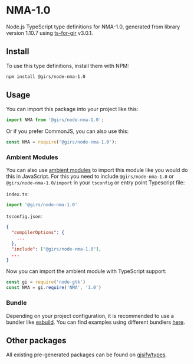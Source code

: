 
# NMA-1.0

Node.js TypeScript type definitions for NMA-1.0, generated from library version 1.10.7 using [ts-for-gir](https://github.com/gjsify/ts-for-gir) v3.0.1.


## Install

To use this type definitions, install them with NPM:
```bash
npm install @girs/node-nma-1.0
```

## Usage

You can import this package into your project like this:
```ts
import NMA from '@girs/node-nma-1.0';
```

Or if you prefer CommonJS, you can also use this:
```ts
const NMA = require('@girs/node-nma-1.0');
```

### Ambient Modules

You can also use [ambient modules](https://github.com/gjsify/ts-for-gir/tree/main/packages/cli#ambient-modules) to import this module like you would do this in JavaScript.
For this you need to include `@girs/node-nma-1.0` or `@girs/node-nma-1.0/import` in your `tsconfig` or entry point Typescript file:

`index.ts`:
```ts
import '@girs/node-nma-1.0'
```

`tsconfig.json`:
```json
{
  "compilerOptions": {
    ...
  },
  "include": ["@girs/node-nma-1.0"],
  ...
}
```

Now you can import the ambient module with TypeScript support: 

```ts
const gi = require('node-gtk')
const NMA = gi.require('NMA', '1.0')
```


### Bundle

Depending on your project configuration, it is recommended to use a bundler like [esbuild](https://esbuild.github.io/). You can find examples using different bundlers [here](https://github.com/gjsify/ts-for-gir/tree/main/examples).

## Other packages

All existing pre-generated packages can be found on [gjsify/types](https://github.com/gjsify/types).

